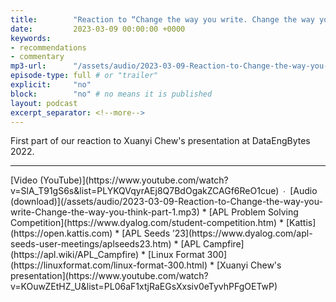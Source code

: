 ```yaml
---
title:        "Reaction to “Change the way you write. Change the way you think.”"
date:         2023-03-09 00:00:00 +0000
keywords:
- recommendations
- commentary
mp3-url:      "/assets/audio/2023-03-09-Reaction-to-Change-the-way-you-write-Change-the-way-you-think-part-1.mp3"
episode-type: full # or "trailer"
explicit:     "no"
block:        "no" # no means it is published
layout: podcast
excerpt_separator: <!--more-->
---
```

First part of our reaction to Xuanyi Chew's presentation at DataEngBytes 2022.
<!--more-->
<hr>
[Video (YouTube)](https://www.youtube.com/watch?v=SlA_T91gS6s&list=PLYKQVqyrAEj8Q7BdOgakZCAGf6ReO1cue) ∙ [Audio (download)](/assets/audio/2023-03-09-Reaction-to-Change-the-way-you-write-Change-the-way-you-think-part-1.mp3)
* [APL Problem Solving Competition](https://www.dyalog.com/student-competition.htm)
* [Kattis](https://open.kattis.com)
* [APL Seeds ’23](https://www.dyalog.com/apl-seeds-user-meetings/aplseeds23.htm)
* [APL Campfire](https://apl.wiki/APL_Campfire)
* [Linux Format 300](https://linuxformat.com/linux-format-300.html)
* [Xuanyi Chew's presentation](https://www.youtube.com/watch?v=KOuwZEtHZ_U&list=PL06aF1xtjRaEGsXxsiv0eTyvhPFgOETwP)